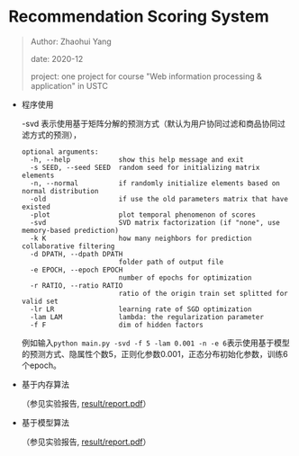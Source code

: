 # Recommendation Scoring System

> Author: Zhaohui Yang
> 
> date: 2020-12
> 
> project: one project for course "Web information processing & application" in USTC

- 程序使用

  -svd 表示使用基于矩阵分解的预测方式（默认为用户协同过滤和商品协同过滤方式的预测），

  ```
  optional arguments:
    -h, --help            show this help message and exit
    -s SEED, --seed SEED  random seed for initializing matrix elements
    -n, --normal          if randomly initialize elements based on normal distribution
    -old                  if use the old parameters matrix that have existed
    -plot                 plot temporal phenomenon of scores
    -svd                  SVD matrix factorization (if "none", use memory-based prediction)
    -k K                  how many neighbors for prediction collaborative filtering
    -d DPATH, --dpath DPATH
                          folder path of output file
    -e EPOCH, --epoch EPOCH
                          number of epochs for optimization
    -r RATIO, --ratio RATIO
                          ratio of the origin train set splitted for valid set
    -lr LR                learning rate of SGD optimization
    -lam LAM              lambda: the regularization parameter
    -f F                  dim of hidden factors
  ```

  例如输入`python main.py -svd -f 5 -lam 0.001 -n -e 6`表示使用基于模型的预测方式、隐属性个数5，正则化参数0.001，正态分布初始化参数，训练6个epoch。

- 基于内存算法
  
  （参见实验报告, [result/report.pdf](result/report.pdf)）


- 基于模型算法

  （参见实验报告, [result/report.pdf](result/report.pdf)）
